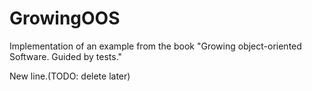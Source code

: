 GrowingOOS
==========

Implementation of an example from the book "Growing object-oriented Software. Guided by tests."

New line.(TODO: delete later)

